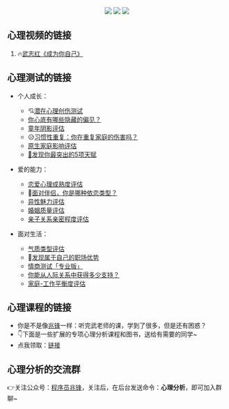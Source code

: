 <div align="center">
    <a href="http://t.cn/A6Gkrbzw"> <img src="https://badgen.net/badge/follow/%E5%85%AC%E4%BC%97%E5%8F%B7?icon=rss&color=green"></a>
    <a href="https://space.bilibili.com/259649365"> <img src="https://badgen.net/badge/pick/B%E7%AB%99?icon=dependabot&color=blue"></a>
    <a href="https://mp.weixin.qq.com/s/CadAaJUTUlXmTxJAjFUfPQ"> <img src="https://badgen.net/badge/join/%E4%BA%A4%E6%B5%81%E7%BE%A4?icon=atom&color=yellow"></a>
</div>

## 心理视频的链接

1. 🔥[武志红《成为你自己》](https://www.bilibili.com/video/BV1mi4y1j7DF)



## 心理测试的链接

- 个人成长：
    - 💘[潜在心理创伤测试](http://www.urlort.cn/2SIUm2)
    - [你心底有哪些隐藏的偏见？](http://www.urlort.cn/2UJxkf)
    - [童年阴影评估](http://www.urlort.cn/2Qbuge)
    - 😥[习惯性重复：你在重复家庭的伤害吗？](http://www.urlort.cn/2UJxt0)
    - [原生家庭影响评估](http://www.urlort.cn/2VT4Q3)
    - [🙋发现你最突出的5项天赋](https://mp.weixin.qq.com/s/O75jkwzme78h9Y7EHJq_bA)




- 爱的能力：
    - [恋爱心理成熟度评估](http://www.urlort.cn/2SIV69)
    - 👬[面对伴侣，你是哪种依恋类型？](http://www.urlort.cn/2UJuC7)
    - [异性魅力评估](http://www.urlort.cn/2UJv93)
    - [婚姻质量评估](http://www.urlort.cn/2UJwZ0)
    - [亲子关系亲密程度评估](http://www.urlort.cn/2VT1hd)



- 面对生活：
    - [气质类型评估](http://www.urlort.cn/2UJvh8)
    - 🏃[发现属于自己的职场优势](http://www.urlort.cn/2S7zo0)
    - [情商测试「专业版」](http://www.urlort.cn/2UJvx1)
    - [你能从人际关系中获得多少支持？](http://www.urlort.cn/2UJx8c)
    - [家庭-工作平衡度评估](http://www.urlort.cn/2VT4V5)



## 心理课程的链接
- 你是不是像[兆锋](https://mp.weixin.qq.com/mp/appmsgalbum?__biz=MzkyMzIwOTgzMA==&action=getalbum&album_id=1758897098374119429&scene=173&from_msgid=2247483708&from_itemidx=1&count=3&uin=&key=&devicetype=Windows+10+x64&version=63010213&lang=zh_CN&ascene=1&session_us=gh_d1e9c776c1dd&fontgear=2)一样：听完武老师的课，学到了很多，但是还有困惑？
- 👇下面是一些扩展的专项心理分析课程和图书，送给有需要的同学~
- 点我领取：[链接](https://gitee.com/zhaofeng092/python_auto_office/blob/master/B%E7%AB%99/%E6%88%90%E4%B8%BA%E4%BD%A0%E8%87%AA%E5%B7%B1/%E6%9B%B4%E5%A4%9A%E8%AF%BE%E7%A8%8B.md)
      
  



## 心理分析的交流群

👉关注公众号：[程序员兆锋](https://mp.weixin.qq.com/s/lfTqnFUWldEm9e4HvMmdxQ)，关注后，在后台发送命令：**心理分析**，即可加入群聊~
